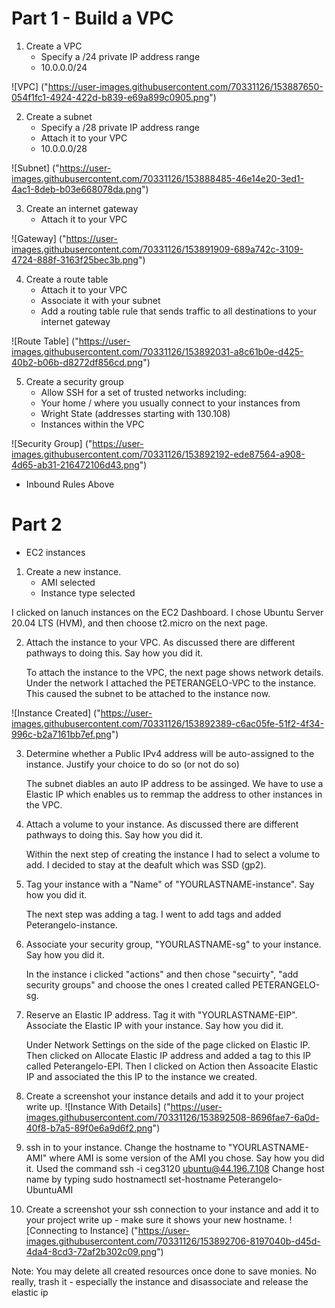 # Part 1 - Build a VPC

1. Create a VPC
    - Specify a /24 private IP address range
    - 10.0.0.0/24
  
![VPC] ("https://user-images.githubusercontent.com/70331126/153887650-054f1fc1-4924-422d-b839-e69a899c0905.png")


2. Create a subnet
    - Specify a /28 private IP address range
    - Attach it to your VPC
    - 10.0.0.0/28
    
![Subnet] ("https://user-images.githubusercontent.com/70331126/153888485-46e14e20-3ed1-4ac1-8deb-b03e668078da.png")

3. Create an internet gateway
    - Attach it to your VPC
  
![Gateway] ("https://user-images.githubusercontent.com/70331126/153891909-689a742c-3109-4724-888f-3163f25bec3b.png")



4. Create a route table
    - Attach it to your VPC
    - Associate it with your subnet
    - Add a routing table rule that sends traffic to all destinations to your internet gateway
    
 ![Route Table] ("https://user-images.githubusercontent.com/70331126/153892031-a8c61b0e-d425-40b2-b06b-d8272df856cd.png")



5. Create a security group
    - Allow SSH for a set of trusted networks including:
     - Your home / where you usually connect to your instances from
     - Wright State (addresses starting with 130.108)
     - Instances within the VPC
     
![Security Group] ("https://user-images.githubusercontent.com/70331126/153892192-ede87564-a908-4d65-ab31-216472106d43.png")

- Inbound Rules Above

# Part 2 
- EC2 instances
1. Create a new instance. 
    - AMI selected
    - Instance type selected
   
 I clicked on lanuch instances on the EC2 Dashboard. I chose Ubuntu Server 20.04 LTS (HVM), and then choose t2.micro on the next page.

2. Attach the instance to your VPC. As discussed there are different pathways to doing this. Say how you did it.

    To attach the instance to the VPC, the  next page shows network details. Under the network I attached the PETERANGELO-VPC to the instance.
    This caused the subnet to be attached to the instance now.
    
![Instance Created] ("https://user-images.githubusercontent.com/70331126/153892389-c6ac05fe-51f2-4f34-996c-b2a7161bb7ef.png")

3. Determine whether a Public IPv4 address will be auto-assigned to the instance. Justify your choice to do so (or not do so)

   The subnet diables an auto IP address to be assinged. We have to use a Elastic IP which enables us to remmap the address to other instances in the VPC. 
   
4. Attach a volume to your instance. As discussed there are different pathways to doing this. Say how you did it.

    Within the next step of creating the instance I had to select a volume to add. I decided to stay at the deafult which was SSD (gp2).

5. Tag your instance with a "Name" of "YOURLASTNAME-instance". Say how you did it.

    The next step was adding a tag. I went to add tags and  added Peterangelo-instance.

6. Associate your security group, "YOURLASTNAME-sg" to your instance. Say how you did it.

    In the instance i clicked "actions" and then chose "secuirty",  "add security groups" and choose the ones I created called PETERANGELO-sg.

7. Reserve an Elastic IP address. Tag it with "YOURLASTNAME-EIP". Associate the Elastic IP with your instance. Say how you did it.

   Under Network Settings on the side of the page clicked on Elastic IP. Then clicked on Allocate Elastic IP address and added
    a tag to this IP called Peterangelo-EPI. Then I clicked on Action then Assoacite Elastic IP and associated the this IP to the instance we created. 

8. Create a screenshot your instance details and add it to your project write up.
![Instance With Details] ("https://user-images.githubusercontent.com/70331126/153892508-8696fae7-6a0d-40f8-b7a5-89f0e6a9d6f2.png")



9. ssh in to your instance. Change the hostname to "YOURLASTNAME-AMI" where AMI is some version of the AMI you chose. Say how you did it.
    Used the command ssh -i ceg3120 ubuntu@44.196.7.108
    Change host name by typing sudo hostnamectl set-hostname Peterangelo-UbuntuAMI

  
10. Create a screenshot your ssh connection to your instance
and add it to your project write up - make sure it shows your new hostname.
![Connecting to Instance] ("https://user-images.githubusercontent.com/70331126/153892706-8197040b-d45d-4da4-8cd3-72af2b302c09.png")


Note: You may delete all created resources once done to save monies. No really, trash it - especially the instance and disassociate and release the elastic ip

